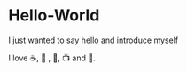 Hello-World
===========

I just wanted to say hello and introduce myself

I love :coffee:, :apple: , :book:, :tv: and :dancer:.

